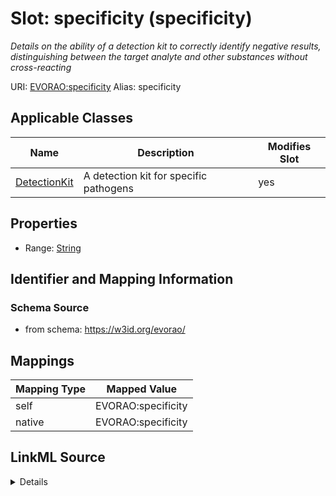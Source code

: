 

# Slot: specificity (specificity) 


_Details on the ability of a detection kit to correctly identify negative results, distinguishing between the target analyte and other substances without cross-reacting_





URI: [EVORAO:specificity](https://w3id.org/evorao/specificity)
Alias: specificity

<!-- no inheritance hierarchy -->





## Applicable Classes

| Name | Description | Modifies Slot |
| --- | --- | --- |
| [DetectionKit](DetectionKit.md) | A detection kit for specific pathogens |  yes  |







## Properties

* Range: [String](String.md)





## Identifier and Mapping Information







### Schema Source


* from schema: https://w3id.org/evorao/




## Mappings

| Mapping Type | Mapped Value |
| ---  | ---  |
| self | EVORAO:specificity |
| native | EVORAO:specificity |




## LinkML Source

<details>
```yaml
name: specificity
description: Details on the ability of a detection kit to correctly identify negative
  results, distinguishing between the target analyte and other substances without
  cross-reacting
title: specificity
from_schema: https://w3id.org/evorao/
rank: 1000
alias: specificity
domain_of:
- DetectionKit
range: string
required: false
multivalued: false

```
</details>